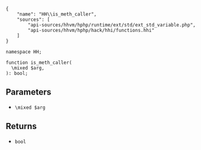 ``` yamlmeta
{
    "name": "HH\\is_meth_caller",
    "sources": [
        "api-sources/hhvm/hphp/runtime/ext/std/ext_std_variable.php",
        "api-sources/hhvm/hphp/hack/hhi/functions.hhi"
    ]
}
```




``` Hack
namespace HH;

function is_meth_caller(
  \mixed $arg,
): bool;
```




## Parameters




+ ` \mixed $arg `




## Returns




* ` bool `
<!-- HHAPIDOC -->
